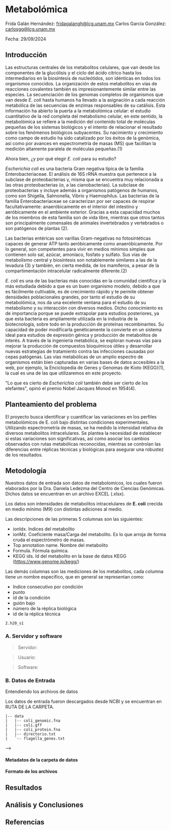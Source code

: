 # Metabolómica

Frida Galán Hernández: <fridagalangh@lcg.unam.mx> 
Carlos García González: <carlosgg@lcg.unam.mx>

Fecha:  29/09/2024


## Introducción

Las estructuras centrales de los metabolitos celulares, que van desde los componentes de la glucólisis y el ciclo del ácido cítrico hasta los intermediarios en la biosíntesis de nucleótidos, son idénticas en todos los organismos conocidos. La organización de estos metabolitos en vías de reacciones covalentes también es impresionantemente similar entre las especies. La secuenciación de los genomas completos de organismos que van desde *E. coli* hasta humanos ha llevado a la asignación a cada reacción metabólica de las secuencias de enzimas responsables de su catálisis. Esta información ha abierto la puerta a la metabolómica celular: el estudio cuantitativo de la red completa del metabolismo celular, en este sentido, la metabolómica se refiere a la medición del contenido total de moléculas pequeñas de los sistemas biológicos y el intento de relacionar el resultado sobre los fenómenos biológicos subyacentes. Su nacimiento y crecimiento como campo de estudio ha sido catalizado por los éxitos de la genómica, así como por avances en espectrometría de masas (MS) que facilitan la medición altamente paralela de moléculas pequeñas.(1)

Ahora bien, ¿y por qué elegir *E. coli* para su estudio?

*Escherichia coli* es una bacteria Gram negativa típica de la familia Enterobacteriaceae. El análisis de 16S rRNA muestra que pertenece a la subclase de proteobacterias γ, misma que se encuentra muy relacionada a las otras proteobacterias (α, a las cianobacterias). La subclase de proteobacterias γ incluye además a organismos patógenos de humanos, como son Shigella, Salmonella, Vibrio y Haemophilus. Las bacterias de la familia Enterobacteriaceae se caracterizan por ser capaces de respirar facultativamente: anaeróbicamente en el interior del intestino y aeróbicamente en el ambiente exterior. Gracias a esta capacidad muchos de los miembros de esta familia son de vida libre, mientras que otros tantos son principalmente comensales de animales invertebrados y vertebrados o son patógenos de plantas (2).

Las bacterias entéricas son varillas Gram-negativas no fotosintéticas capaces de generar ATP tanto aeróbicamente como anaeróbicamente. Por lo general, son competentes para vivir en medios mínimos simples que contienen solo sal, azúcar, amoníaco, fosfato y sulfato. Sus vías de metabolismo central y biosíntesis son notablemente similares a las de la levadura (3) y también, en cierta medida, de los mamíferos, a pesar de la compartimentación intracelular radicalmente diferente.(2)

*E. coli* es una de las bacterias más conocidas en la comunidad científica y la más estudiada debido a que es un buen organismo modelo, debido a que es fácilmente cultivable, es de crecimiento rápido y te permite obtener densidades poblacionales grandes, por tanto el estudio de su metabolómica, nos da una excelente ventana para el estudio de su metabolismo y su interacción con diversos medios. Dicho conocimiento es de importancia porque se puede extrapolar para estudios posteriores, ya que esta bacteria es ampliamente utilizada en la industria de la biotecnología, sobre todo en la producción de proteínas recombinantes. Su capacidad de poder modificarla genéticamente la convierte en un sistema ideal para estudios de expresión génica y producción de metabolitos de interés. A través de la ingeniería metabólica, se exploran nuevas vías para mejorar la producción de compuestos bioquímicos útiles y desarrollar nuevas estrategias de tratamiento contra las infecciones causadas por cepas patógenas.
Las vías metabólicas de un amplio espectro de organismos están bien capturadas en varias bases de datos accesibles a la web, por ejemplo, la Enciclopedia de Genes y Genomas de Kioto (KEGG)(1), la cual es una de las que utilizaremos en este proyecto.


"Lo que es cierto de *Escherichia coli* también debe ser cierto de los elefantes", opinó el premio Nobel Jacques Monod en 1954(4).


## Planteamiento del problema

El proyecto busca identificar y cuantificar las variaciones en los perfiles metabolómicos de E. coli bajo distintas condiciones 
experimentales. Utilizando espectrometría de masas, se ha medido la intensidad relativa de diversos metabolitos intracelulares. Se 
plantea la necesidad de establecer si estas variaciones son significativas, así como asociar los cambios observados con rutas 
metabólicas reconocidas, mientras se controlan las diferencias entre réplicas técnicas y biológicas para asegurar una robustez de los resultados. 


## Metodología

Nuestros datos de entrada son datos de metabolomicos, los cuales fueron elaborados por la Dra. Daniela Ledezma del Centro de Ciencias
Genómicas.
Dichos datos se encuentran en un archivo EXCEL (.xlsx).

Los datos son intensidades de metabolitos intracelulares de **E. coli** crecida en medio mínimo (M9) con distintas adiciones al medio.

Las descripciones de las primeras 5 columnas son las siguientes:

- ionIdx. Indices del metabolito	
- ionMz. Coeficiente masa/Carga del metabolito. Es lo que arroja de forma cruda el espectrómetro de masas.
- Top annotation name. Nombre del metabolito
- Formula. Fórmula química.
- KEGG ids. Id del metabolito en la base de datos KEGG (https://www.genome.jp/kegg/)

Las demás columnas son las mediciones de los metabolitos, cada columna tiene un nombre específico, que en general se representan como:

- Indice consecutivo por condición 
- punto 
- id de la condición 
- guión bajo 
- número de la réplica biológica 
- id de la réplica técnica

```
2.h20_s1
```



### A. Servidor y software

> Servidor: 

> Usuario: 

> Software: 

### B. Datos de Entrada 

Entendiendo los archivos de datos 

Los datos de entrada fueron descargados desde NCBI y se encuentran en RUTA DE LA CARPETA.

```
|-- data
|   |-- coli_genomic.fna
|   |-- coli.gff
|   |-- coli_protein.fna
|   |-- directorio.txt
|   `-- flagella_genes.txt
```
-->

#### Metadatos de la carpeta de datos

<!-- 
> Versión/Identificador del genoma:  NC_000913.3

> Fecha de descarga: dd/mm/aaaa

>| Archivo | Descripción  | Tipo |
|:--      |:--           |:--  |
| coli_genomic.fna  | Secuencia de nucleotidos de E. coli  | Formato FastA |
| coli.gff.   | Anotación del genoma de E. coli  | Formato gff |
| coli_protein.faa | Secuencia de aminoacidos de las proteinas de E. coli | formato FastA|
| flagella_genes.txt | Genes con función relacionada al flagello en E. coli | lista |
| directorio.txt. | Archivo con nombres de personas | lista |

-->

#### Formato de los archivos

<!-- 

- `coli_genomic.fna` : formato FastA


```
>NC_000913.3 Escherichia coli str. K-12 substr. MG1655, complete genome
AGCTTTTCATTCTGACTGCAACGGGCAATATGTCTCTGTGTGGATTAAAAAAAGAGTGTCTGATAGCAGCTTCTGAACTG
GTTACCTGCCGTGAGTAAATTAAAATTTTATTGACTTAGGTCACTAAATACTTTAACCAATATAGGCATAGCGCACAGAC
AGATAAAAATTACAGAGTACACAACATCCATGAAACGCATTAGCACCACCATTACCACCACCATCACCATTACCACAGGT
```

Formato: 

> a. La primera línea es información de la secuencia. Primero viene el identificador del genoma.

> b. Después vienen varias líneas con la secuencia de nuclótidos del genoma completo.



- `coli.gff`: anotación de features en el genoma


El contenido del archivo es:

```
##gff-version 3
#!gff-spec-version 1.21
#!processor NCBI annotwriter
#!genome-build ASM584v2
#!genome-build-accession NCBI_Assembly:GCF_000005845.2
##sequence-region NC_000913.3 1 4641652
##species https://www.ncbi.nlm.nih.gov/Taxonomy/Browser/wwwtax.cgi?id=511145

NC_000913.3     RefSeq  region  1       4641652 .       +       .       ID=NC_000913.3:1.>
NC_000913.3     RefSeq  gene    190     255     .       +       .       ID=gene-b0001;Dbx>
NC_000913.3     RefSeq  CDS     190     255     .       +       0       ID=cds-NP_414542.>
NC_000913.3     RefSeq  gene    337     2799    .       +       .       ID=gene-b0002;Dbx>
NC_000913.3     RefSeq  CDS     337     2799    .       +       0       ID=cds-NP_414543.>

```

Formato: 

> a. Es un formato gff tabular, es decir, cada dato es separado por tabulador.
> 
> b. Cada renglón en el formato gff es una elemento genético anotado en el genoma, que se le denomina `feature`, éstos features pueden ser genes, secuencias de inserción, promotores, sitios de regulación, todo aquello que este codificado en el DNA y ocupe una región en el genoma de  E. coli.

> c. Los atributos de cada columna par cada elemento genético son

>```
1. seqname. Nombre del cromosoma
2. source. Nombre del programa que generó ese elemento
3. feature. Tipo de elemento
4. start. Posición de inicio
5. end. Posición de final
6. score. Un valor de punto flotante
7. strand. La cadena (+ , - )
8. frame. Marco de lectura
9.  attribute. Pares tag-value, separados por coma, que proveen información adicional
```


#### Preguntas de investigación

1)¿Cómo cambia la intensidad de cada metabolito en respuesta a los  diferentes medios?
2)¿Qué vías metabólicas se ven afectadas por dicho cambio en el medio?
3)Proponer mediante que mecanismos se ven afectadas dichas vías metabólicas 



-->


## Resultados
 

<!-- ### X. Pregunta 

Archivo(s):     

Algoritmo: 

1. 

Solución: Describir paso a paso la solución, incluyendo los comandos correspondientes

```bash

```

-->




## Análisis y Conclusiones

 <!-- Describir todo lo que descubriste en este análisis -->


## Referencias
<!-- Registrar todas las referencias consultadas. Se sugiere formato APA. Ejemplo:

 [1]Rabinowitz, J. D. (2007). Cellular metabolomics of Escherchia coli. Expert Review of Proteomics, 4(2), 187–198. https://    doi.org/10.1586/14789450.4.2.187 
 [2] Logan, N. A. 1994. Bacterial systematics. Blackwell scientific publications, Oxford, 263pp.
 [3]Forster J, Famili I, Fu P, Palsson BO,
Nielsen J. Genome-scale reconstruction of the Saccharomyces cerevisiae metabolic network. Genome Res. 13(2), 244–253 (2003).
 [4] Friedmann HC. From “butyribacterium” to “E. coli”: an essay on unity in biochemistry. Perspect. Biol. Med. 47(1), 47–66 (2004).
 

 
 -->
